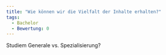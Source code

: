 ```yaml
---
title: "Wie können wir die Vielfalt der Inhalte erhalten?"
tags:
  - Bachelor
  - Bewertung: 0
---
```


Studiem Generale vs. Spezialisierung?
